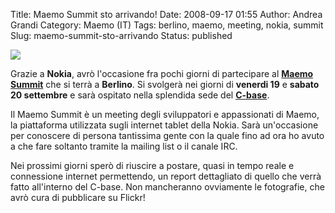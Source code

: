 Title: Maemo Summit sto arrivando!
Date: 2008-09-17 01:55
Author: Andrea Grandi
Category: Maemo (IT)
Tags: berlino, maemo, meeting, nokia, summit
Slug: maemo-summit-sto-arrivando
Status: published

[![]({static}/images/2008/09/c-logo_claim_blue.jpg)]()

Grazie a **Nokia**, avrò l'occasione fra pochi giorni di partecipare al
[**Maemo Summit**](http://wiki.maemo.org/Maemo_Summit_2008) che si terrà
a **Berlino**. Si svolgerà nei giorni di **venerdi 19** e **sabato 20
settembre** e sarà ospitato nella splendida sede del
[**C-base**](http://it.wikipedia.org/wiki/C-base).

Il Maemo Summit è un meeting degli sviluppatori e appassionati di Maemo,
la piattaforma utilizzata sugli internet tablet della Nokia. Sarà
un'occasione per conoscere di persona tantissima gente con la quale fino
ad ora ho avuto a che fare soltanto tramite la mailing list o il canale
IRC.

Nei prossimi giorni sperò di riuscire a postare, quasi in tempo reale e
connessione internet permettendo, un report dettagliato di quello che
verrà fatto all'interno del C-base. Non mancheranno ovviamente le
fotografie, che avrò cura di pubblicare su Flickr!
